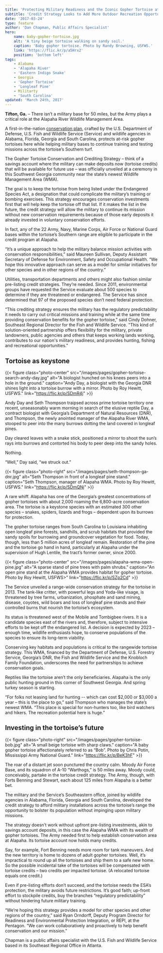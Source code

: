 ```yaml
---
title: 'Protecting Military Readiness and the Iconic Gopher Tortoise at the Same Time'
subtitle: 'Credit Strategy Looks to Add More Outdoor Recreation Opportunities'
date: '2017-03-24'
type: feature
author: 'Dan Chapman, Public Affairs Specialist'
hero:
    name: baby-gopher-tortoise.jpg
    alt: 'A tiny beige tortoise walking on sandy soil.'
    caption: 'Baby gopher tortoise. Photo by Randy Browning, USFWS.'
    link: 'https://flic.kr/p/a5Hrx2'
    position: 'bottom left'
tags:
    - Alabama
    - 'Alapaha River'
    - 'Eastern Indigo Snake'
    - Georgia
    - 'Gopher Tortoise'
    - 'Longleaf Pine'
    - Militarty
    - 'South Carolina'
updated: 'March 24th, 2017'
---
```


**Tifton, Ga.** – There isn’t a military base for 50 miles, but the Army plays a critical role at the Alapaha River Wildlife Management Area.

A first-in-the-nation [conservation plan](/pdf/strategy/gopher-tortoise-conservation-and-crediting-strategy-department-of-defense.pdf), crafted by the U.S. Department of Defense, U.S. Fish and Wildlife Service (Service) and wildlife agencies in Alabama, Florida, Georgia and South Carolina, protects at-risk gopher tortoises here while helping military bases to continue training and testing missions across the tortoise’s Southern turf.

The Gopher Tortoise Conservation and Crediting Strategy – think of a savings account where the military can make deposits now (tortoise credits) that will be available for future use – was officially unveiled at a ceremony in this Southwest Georgia community near the state’s newest Wildlife Management Area (WMA).

The goal is to keep the tortoise from being listed under the Endangered Species Act, a designation that could complicate the military’s training or bombing exercises.  This strategy encourages conservation investments first that will help keep the tortoise off that list.  If it makes the list in the future, the credit strategy will allow the military to continue its mission without new conservation requirements because of those early deposits it already invested in voluntary conservation efforts.  

In fact, any of the 22 Army, Navy, Marine Corps, Air Force or National Guard bases within the tortoise’s Southern range are eligible to participate in the credit program at Alapaha.

“It’s a unique approach to help the military balance mission activities with conservation responsibilities,” said Maureen Sullivan, Deputy Assistant Secretary of Defense for Environment, Safety and Occupational Health. “We hope this innovative approach can serve as a model for similar initiatives for other species and in other regions of the country.”

Utilities, transportation departments and others might also fashion similar pre-listing credit strategies. They’re needed. Since 2011, environmental groups have requested the Service evaluate about 500 species to determine if they are threatened or endangered. The Service has since determined that 97 of the proposed species don’t need federal protection.

“This crediting strategy ensures the military has the regulatory predictability it needs to carry out critical missions and training while at the same time providing conservation benefits for the gopher tortoise," said Cindy Dohner, Southeast Regional Director for the Fish and Wildlife Service.  "This kind of solution-oriented partnership offers flexibility for the military, private landowners, public agencies and others that keeps working lands working, contributes to our nation's military readiness, and provides hunting, fishing and recreational opportunities."

## Tortoise as keystone

{{< figure class="photo-center" src="/images/pages/gopher-tortoise-search-andy-day.jpg" alt="A biologist hunched on his knees peers into a hole in the ground." caption="Andy Day, a biologist with the Georgia DNR shines light into a tortoise burrow with a mirror. Photo by Roy Hewitt, USFWS." link="https://flic.kr/p/SDmR4j" >}}

Andy Day and Seth Thompson traipsed across prime tortoise territory one recent, unseasonably warm morning in search of the elusive reptile Day, a contract biologist with Georgia’s Department of Natural Resources (DNR), and Thompson, the newly anointed manager of the Alapaha River WMA, stooped to peer into the many burrows dotting the land covered in longleaf pines.

Day cleared leaves with a snake stick, positioned a mirror to shoot the sun’s rays into burrows and contorted his body to peer deep into the sandy holes.

Nothing.

“Well,” Day said, “we struck out.”

{{< figure class="photo-right" src="/images/pages/seth-thompson-ga-dnr.jpg" alt="Seth Thompson in front of a longleaf pine stand." caption="Seth Thompson, manager of Alapaha WMA. Photo by Roy Hewitt, USFWS." link="https://flic.kr/p/SDmQNj" >}}

A rare whiff. Alapaha has one of the Georgia’s greatest concentrations of gopher tortoises with about 2,000 roaming the 6,800-acre conservation area. The tortoise is a keystone species with an estimated 300 other species – snakes, spiders, lizards and frogs – dependent upon its burrows for protection.

The gopher tortoise ranges from South Carolina to Louisiana inhabiting open longleaf pine forests, sandhills, and scrub habitats that provided the sandy spoils for burrowing and groundcover vegetation for food.  Today, though, less than 5 million acres of longleaf remain. Restoration of the pine and the tortoise go hand in hand, particularly at Alapaha under the supervision of Hugh Lentile, the tract’s former owner, since 2000.

{{< figure class="photo-center" src="/images/pages/alapaha-wma-open-pine.jpg" alt="A sparse stand of pine trees with palm shrubs." caption="An open pine stand at the Alapaha WMA provides habitat for gopher tortoise. Photo by Roy Hewitt, USFWS>" link="https://flic.kr/p/SZp2Cd" >}}

The Service unveiled a range-wide conservation strategy for the tortoise in 2013. The tank-like critter, with powerful legs and Yoda-like visage, is threatened by tree farms, urbanization, phosphate and sand mining, disease, coyotes, wild boars and loss of longleaf pine stands and their controlled burns that nourish the tortoise’s ecosystem.

Its status is threatened west of the Mobile and Tombigbee rivers. It is a candidate species east of the rivers and, therefore, subject to intensive efforts to be kept off the endangered list. A decision is expected by 2023 – enough time, wildlife enthusiasts hope, to conserve populations of the species to ensure its long-term viability.

Conserving key habitats and populations is critical to the rangewide tortoise strategy. This WMA, financed by the Department of Defense, U.S. Forestry Service, Georgia’s DNR, the Fish and Wildlife Service and the Knobloch Family Foundation, underscores the need for partnerships to achieve conservation goals.

Reptiles like the tortoise aren’t the only beneficiaries. Alapaha is the only public hunting ground in this corner of Southwest Georgia. And spring turkey season is starting.

“For folks not leasing land for hunting -- which can cost $2,000 or $3,000 a year – this is the place to go,” said Thompson who manages the state’s newest WMA. “This place is special for non-hunters too, like bird watchers and hikers. The recreation potential here is huge.”

## Investing in the tortoise’s future

{{< figure class="photo-right" src="/images/pages/gopher-tortoise-bob.jpg" alt="A small beige tortoise with sharp claws." caption="A baby gopher tortoise affectionately referred to as “Bob”. Photo by Chris Potin, Mississippi Army National Guard." link="https://flic.kr/p/BeK3hF" >}}

The roar of a distant jet soon punctured the country calm. Moody Air Force Base, and its squadron of A-10 “Warthogs,” is 50 miles away. Moody could, conceivably, partake in the tortoise credit strategy. The Army, though, with Forts Benning and Stewart, each about 125 miles from Alapaha is a better bet.

The military and the Service’s Southeastern office, joined by wildlife agencies in Alabama, Florida, Georgia and South Carolina, developed the credit strategy to afford military installations across the tortoise’s range the opportunity to bolster its population without impinging upon military missions.

The strategy doesn’t work without upfront pre-listing investments, akin to savings account deposits, in this case the Alapaha WMA with its wealth of gopher tortoises. The Army needed first to help establish conservation area at Alapaha. Its tortoise account now holds many credits.

Say, for example, Fort Benning needs more room for tank maneuvers. And the new territory is home to dozens of adult gopher tortoises. Well, it’s impractical to round up all the tortoises and ship them to a safe new home. So the possible incidental take of the tortoises will be compensated with tortoise credits – two credits per impacted tortoise. (A relocated tortoise equals one credit.)

Even if pre-listing efforts don’t succeed, and the tortoise needs the ESA’s protection, the military avoids future restrictions. It’s good faith; up-front effort to stockpile credits, buy the branches “regulatory predictability” without hindering future military training.

“We’re hoping this strategy provides a model for other species and other regions of the country,” said Ryan Orndorff, Deputy Program Director for Readiness and Environmental Protection Integration, or REPI, at the Pentagon. “We can work collaboratively and proactively to help benefit conservation and our mission.”  

Chapman is a public affairs specialist with the U.S. Fish and Wildlife Service based in its Southeast Regional Office in Atlanta.
